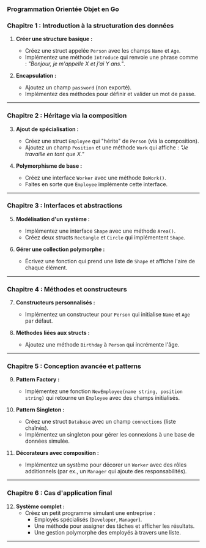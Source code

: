 ### **Programmation Orientée Objet en Go**

### **Chapitre 1 : Introduction à la structuration des données**
1. **Créer une structure basique :**
   - Créez une struct appelée `Person` avec les champs `Name` et `Age`.
   - Implémentez une méthode `Introduce` qui renvoie une phrase comme : *"Bonjour, je m'appelle X et j'ai Y ans."*.

2. **Encapsulation :**
   - Ajoutez un champ `password` (non exporté).
   - Implémentez des méthodes pour définir et valider un mot de passe.

---

### **Chapitre 2 : Héritage via la composition**
3. **Ajout de spécialisation :**
   - Créez une struct `Employee` qui "hérite" de `Person` (via la composition).
   - Ajoutez un champ `Position` et une méthode `Work` qui affiche : *"Je travaille en tant que X."*

4. **Polymorphisme de base :**
   - Créez une interface `Worker` avec une méthode `DoWork()`.
   - Faites en sorte que `Employee` implémente cette interface.

---

### **Chapitre 3 : Interfaces et abstractions**
5. **Modélisation d'un système :**
   - Implémentez une interface `Shape` avec une méthode `Area()`.
   - Créez deux structs `Rectangle` et `Circle` qui implémentent `Shape`.

6. **Gérer une collection polymorphe :**
   - Écrivez une fonction qui prend une liste de `Shape` et affiche l'aire de chaque élément.

---

### **Chapitre 4 : Méthodes et constructeurs**
7. **Constructeurs personnalisés :**
   - Implémentez un constructeur pour `Person` qui initialise `Name` et `Age` par défaut.

8. **Méthodes liées aux structs :**
   - Ajoutez une méthode `Birthday` à `Person` qui incrémente l'âge.

---

### **Chapitre 5 : Conception avancée et patterns**
9. **Pattern Factory :**
   - Implémentez une fonction `NewEmployee(name string, position string)` qui retourne un `Employee` avec des champs initialisés.

10. **Pattern Singleton :**
    - Créez une struct `Database` avec un champ `connections` (liste chaînés).
    - Implémentez un singleton pour gérer les connexions à une base de données simulée.

11. **Décorateurs avec composition :**
    - Implémentez un système pour décorer un `Worker` avec des rôles additionnels (par ex., un `Manager` qui ajoute des responsabilités).

---

### **Chapitre 6 : Cas d'application final**
12. **Système complet :**
    - Créez un petit programme simulant une entreprise :
      - Employés spécialisés (`Developer`, `Manager`).
      - Une méthode pour assigner des tâches et afficher les résultats.
      - Une gestion polymorphe des employés à travers une liste.

---
